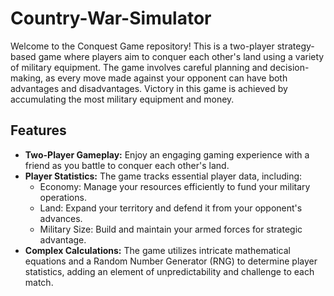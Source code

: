 # Country-War-Simulator

Welcome to the Conquest Game repository! This is a two-player strategy-based game where players aim to conquer each other's land using a variety of military equipment. The game involves careful planning and decision-making, as every move made against your opponent can have both advantages and disadvantages. Victory in this game is achieved by accumulating the most military equipment and money.

<h2>Features</h2> 

- **Two-Player Gameplay:** Enjoy an engaging gaming experience with a friend as you battle to conquer each other's land.
- **Player Statistics:** The game tracks essential player data, including:
    - Economy: Manage your resources efficiently to fund your military operations.
    - Land: Expand your territory and defend it from your opponent's advances.
    - Military Size: Build and maintain your armed forces for strategic advantage.
- **Complex Calculations:** The game utilizes intricate mathematical equations and a Random Number Generator (RNG) to determine player statistics, adding an element of unpredictability and challenge to each match.
